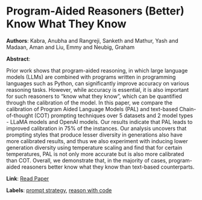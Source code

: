 # Program-Aided Reasoners (Better) Know What They Know

**Authors**: Kabra, Anubha and Rangreji, Sanketh and Mathur, Yash and Madaan, Aman and Liu, Emmy and Neubig, Graham

**Abstract**:

Prior work shows that program-aided reasoning, in which large language models (LLMs) are combined with programs written in programming languages such as Python, can significantly improve accuracy on various reasoning tasks. However, while accuracy is essential, it is also important for such reasoners to “know what they know”, which can be quantified through the calibration of the model. In this paper, we compare the calibration of Program Aided Language Models (PAL) and text-based Chain-of-thought (COT) prompting techniques over 5 datasets and 2 model types - LLaMA models and OpenAI models. Our results indicate that PAL leads to improved calibration in 75% of the instances. Our analysis uncovers that prompting styles that produce lesser diversity in generations also have more calibrated results, and thus we also experiment with inducing lower generation diversity using temperature scaling and find that for certain temperatures, PAL is not only more accurate but is also more calibrated than COT. Overall, we demonstrate that, in the majority of cases, program-aided reasoners better know what they know than text-based counterparts.

**Link**: [Read Paper](https://doi.org/10.18653/v1/2024.naacl-long.125)

**Labels**: [prompt strategy](../../labels/prompt_strategy.md), [reason with code](../../labels/reason_with_code.md)

